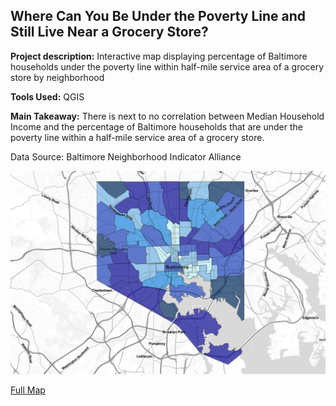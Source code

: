 ## Where Can You Be Under the Poverty Line and Still Live Near a Grocery Store?

**Project description:** Interactive map displaying percentage of Baltimore households under the poverty line within half-mile service area of a grocery store by neighborhood  
  
**Tools Used:** QGIS  
  
**Main Takeaway:** There is next to no correlation between Median Household Income and the percentage of Baltimore households that are under the poverty line within a half-mile service area of a grocery store.  

Data Source: Baltimore Neighborhood Indicator Alliance

<img src="../images/webmap1_thum.jpg?raw=true"/>

[Full Map](../pages/webmap1/index.html#12/39.3023/-76.6276)  
